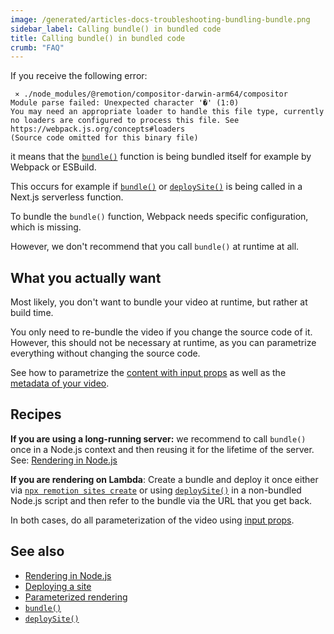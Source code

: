 ```yaml
---
image: /generated/articles-docs-troubleshooting-bundling-bundle.png
sidebar_label: Calling bundle() in bundled code
title: Calling bundle() in bundled code
crumb: "FAQ"
---
```


If you receive the following error:

```
 ⨯ ./node_modules/@remotion/compositor-darwin-arm64/compositor
Module parse failed: Unexpected character '�' (1:0)
You may need an appropriate loader to handle this file type, currently no loaders are configured to process this file. See https://webpack.js.org/concepts#loaders
(Source code omitted for this binary file)
```

it means that the [`bundle()`](/docs/bundle) function is being bundled itself for example by Webpack or ESBuild.

This occurs for example if [`bundle()`](/docs/bundle) or [`deploySite()`](/docs/lambda/deploysite) is being called in a Next.js serverless function.

To bundle the `bundle()` function, Webpack needs specific configuration, which is missing.

However, we don't recommend that you call `bundle()` at runtime at all.

## What you actually want

Most likely, you don't want to bundle your video at runtime, but rather at build time.

You only need to re-bundle the video if you change the source code of it. However, this should not be necessary at runtime, as you can parametrize everything without changing the source code.

See how to parametrize the [content with input props](/docs/passing-props) as well as the [metadata of your video](/docs/dynamic-metadata).

## Recipes

**If you are using a long-running server:** we recommend to call `bundle()` once in a Node.js context and then reusing it for the lifetime of the server. See: [Rendering in Node.js](/docs/ssr-node)

**If you are rendering on Lambda**: Create a bundle and deploy it once either via [`npx remotion sites create`](/docs/lambda/cli/sites#create) or using [`deploySite()`](/docs/lambda/deploysite) in a non-bundled Node.js script and then refer to the bundle via the URL that you get back.

In both cases, do all parameterization of the video using [input props](/docs/parameterized-rendering).

## See also

- [Rendering in Node.js](/docs/ssr-node)
- [Deploying a site](/docs/lambda/deploysite)
- [Parameterized rendering](/docs/parameterized-rendering)
- [`bundle()`](/docs/bundle)
- [`deploySite()`](/docs/lambda/deploysite)
